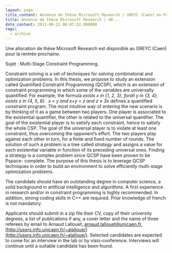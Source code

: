```yaml
---
layout: page
title_content: Annonce de thèse Microsoft Research / GREYC (Caen) en Programmation par Contraintes
title: Annonce de thèse Microsoft Research / GR...
date_content: 2011-06-21 06:07:52.000000
tags:
  - archive
---
```

Une allocation de thèse Microsoft Research est disponible au GREYC (Caen) pour
la rentrée prochaine.  
  
Sujet : Multi-Stage Constraint Programming.  
  


Constraint solving is a set of techniques for solving combinatorial and
optimization problems. In this thesis, we propose to study an extension called
Quantified Constraint Programming (QCSP), which is an extension of constraint
programming in which some of the variables are universally quantified. For
example, the formula _exists x_ _in {1, 2, 3}, forall_ _y_ _in {3, 4}, exists_
_z_ _in_ _{4, 5, 6} . x < y and_ _x+y = z and_ _z ≠ 3x_ defines a quantified
constraint program. The most intuitive way of entering the new scenario is by
thinking of it as a game between two players. One player is associated to the
existential quantifier, the other is related to the universal quantifier. The
goal of the existential player is to satisfy each constraint, hence to satisfy
the whole CSP. The goal of the universal  player is to violate at least one
constraint, thus overcoming the opponent’s effort. The two players play
against each other in turn, for a finite and fixed number of rounds. The
solution of such a problem is a tree called _strategy_ and assigns a value for
each existential variable in function of its preceding universal ones. Finding
a strategy is a complex problem since QCSP have been proven to be Pspace-
complete. The purpose of this thesis is to leverage QCSP techniques in order
to build an environment to solve efficiently multi-stage optimization
problems.



  
The candidate should have an outstanding degree in computer science, a solid
background in artificial intelligence and algorithms. A first experience in
research and/or in constraint programming is highly recommended. In addition,
strong coding skills in C++ are required. Prior knowledge of french is not
mandatory.



Applicants should submit in a zip file their CV, copy of their university
degrees, a list of publications if any, a cover letter and the name of three
referees by email to Arnaud Lallouet,
[arnaud.lallouet@unicaen.fr](mailto:arnaud.lallouet@unicaen.fr),
[http://users.info.unicaen.fr/~alalloue/](http://users.info.unicaen.fr/~alalloue/).
Selected candidates are expected to come for an interview in the lab or by
visio-conference. Interviews will continue until a suitable candidate has been
found.





